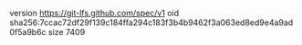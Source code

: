 version https://git-lfs.github.com/spec/v1
oid sha256:7ccac72df29f139c184ffa294c183f3b4b9462f3a063ed8ed9e4a9ad0f5a9b6c
size 7409
